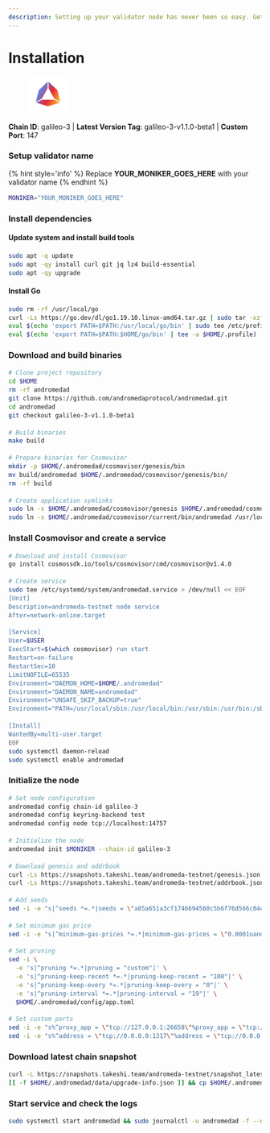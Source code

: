 ```yaml
---
description: Setting up your validator node has never been so easy. Get your validator running in minutes by following step by step instructions.
---
```


# Installation

<figure><img src="https://github.com/takeshi-val/Logo/raw/main/andromeda.png" alt=""><figcaption></figcaption></figure>

**Chain ID**: galileo-3 | **Latest Version Tag**: galileo-3-v1.1.0-beta1 | **Custom Port**: 147

### Setup validator name

{% hint style='info' %}
Replace **YOUR_MONIKER_GOES_HERE** with your validator name
{% endhint %}

```bash
MONIKER="YOUR_MONIKER_GOES_HERE"
```

### Install dependencies

#### Update system and install build tools

```bash
sudo apt -q update
sudo apt -qy install curl git jq lz4 build-essential
sudo apt -qy upgrade
```

#### Install Go

```bash
sudo rm -rf /usr/local/go
curl -Ls https://go.dev/dl/go1.19.10.linux-amd64.tar.gz | sudo tar -xzf - -C /usr/local
eval $(echo 'export PATH=$PATH:/usr/local/go/bin' | sudo tee /etc/profile.d/golang.sh)
eval $(echo 'export PATH=$PATH:$HOME/go/bin' | tee -a $HOME/.profile)
```

### Download and build binaries

```bash
# Clone project repository
cd $HOME
rm -rf andromedad
git clone https://github.com/andromedaprotocol/andromedad.git
cd andromedad
git checkout galileo-3-v1.1.0-beta1

# Build binaries
make build

# Prepare binaries for Cosmovisor
mkdir -p $HOME/.andromedad/cosmovisor/genesis/bin
mv build/andromedad $HOME/.andromedad/cosmovisor/genesis/bin/
rm -rf build

# Create application symlinks
sudo ln -s $HOME/.andromedad/cosmovisor/genesis $HOME/.andromedad/cosmovisor/current -f
sudo ln -s $HOME/.andromedad/cosmovisor/current/bin/andromedad /usr/local/bin/andromedad -f
```

### Install Cosmovisor and create a service

```bash
# Download and install Cosmovisor
go install cosmossdk.io/tools/cosmovisor/cmd/cosmovisor@v1.4.0

# Create service
sudo tee /etc/systemd/system/andromedad.service > /dev/null << EOF
[Unit]
Description=andromeda-testnet node service
After=network-online.target

[Service]
User=$USER
ExecStart=$(which cosmovisor) run start
Restart=on-failure
RestartSec=10
LimitNOFILE=65535
Environment="DAEMON_HOME=$HOME/.andromedad"
Environment="DAEMON_NAME=andromedad"
Environment="UNSAFE_SKIP_BACKUP=true"
Environment="PATH=/usr/local/sbin:/usr/local/bin:/usr/sbin:/usr/bin:/sbin:/bin:/usr/games:/usr/local/games:/snap/bin:$HOME/.andromedad/cosmovisor/current/bin"

[Install]
WantedBy=multi-user.target
EOF
sudo systemctl daemon-reload
sudo systemctl enable andromedad
```

### Initialize the node

```bash
# Set node configuration
andromedad config chain-id galileo-3
andromedad config keyring-backend test
andromedad config node tcp://localhost:14757

# Initialize the node
andromedad init $MONIKER --chain-id galileo-3

# Download genesis and addrbook
curl -Ls https://snapshots.takeshi.team/andromeda-testnet/genesis.json > $HOME/.andromedad/config/genesis.json
curl -Ls https://snapshots.takeshi.team/andromeda-testnet/addrbook.json > $HOME/.andromedad/config/addrbook.json

# Add seeds
sed -i -e "s|^seeds *=.*|seeds = \"a85a651a3cf1746694560c5b6f76d566c04ca581@andromeda-testnet.rpc.takeshi.team:14759\"|" $HOME/.andromedad/config/config.toml

# Set minimum gas price
sed -i -e "s|^minimum-gas-prices *=.*|minimum-gas-prices = \"0.0001uandr\"|" $HOME/.andromedad/config/app.toml

# Set pruning
sed -i \
  -e 's|^pruning *=.*|pruning = "custom"|' \
  -e 's|^pruning-keep-recent *=.*|pruning-keep-recent = "100"|' \
  -e 's|^pruning-keep-every *=.*|pruning-keep-every = "0"|' \
  -e 's|^pruning-interval *=.*|pruning-interval = "19"|' \
  $HOME/.andromedad/config/app.toml

# Set custom ports
sed -i -e "s%^proxy_app = \"tcp://127.0.0.1:26658\"%proxy_app = \"tcp://127.0.0.1:14758\"%; s%^laddr = \"tcp://127.0.0.1:26657\"%laddr = \"tcp://127.0.0.1:14757\"%; s%^pprof_laddr = \"localhost:6060\"%pprof_laddr = \"localhost:14760\"%; s%^laddr = \"tcp://0.0.0.0:26656\"%laddr = \"tcp://0.0.0.0:14756\"%; s%^prometheus_listen_addr = \":26660\"%prometheus_listen_addr = \":14766\"%" $HOME/.andromedad/config/config.toml
sed -i -e "s%^address = \"tcp://0.0.0.0:1317\"%address = \"tcp://0.0.0.0:14717\"%; s%^address = \":8080\"%address = \":14780\"%; s%^address = \"0.0.0.0:9090\"%address = \"0.0.0.0:14790\"%; s%^address = \"0.0.0.0:9091\"%address = \"0.0.0.0:14791\"%; s%:8545%:14745%; s%:8546%:14746%; s%:6065%:14765%" $HOME/.andromedad/config/app.toml
```

### Download latest chain snapshot

```bash
curl -L https://snapshots.takeshi.team/andromeda-testnet/snapshot_latest.tar.lz4 | tar -Ilz4 -xf - -C $HOME/.andromedad
[[ -f $HOME/.andromedad/data/upgrade-info.json ]] && cp $HOME/.andromedad/data/upgrade-info.json $HOME/.andromedad/cosmovisor/genesis/upgrade-info.json
```

### Start service and check the logs

```bash
sudo systemctl start andromedad && sudo journalctl -u andromedad -f --no-hostname -o cat
```
